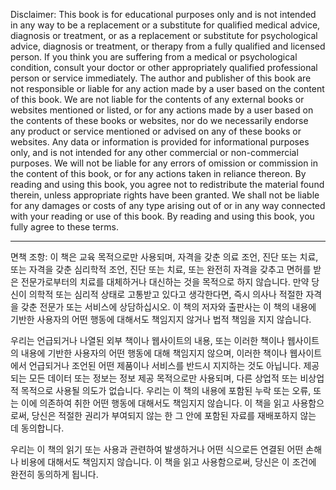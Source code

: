 Disclaimer: This book is for educational purposes only and is not intended in any way to be a replacement or a substitute for qualified medical advice, diagnosis or treatment, or as a replacement or substitute for psychological advice, diagnosis or treatment, or therapy from a fully qualified and licensed person. If you think you are suffering from a medical or psychological condition, consult your doctor or other appropriately qualified professional person or service immediately. The author and publisher of this book are not responsible or liable for any action made by a user based on the content of this book.
We are not liable for the contents of any external books or websites mentioned or listed, or for any actions made by a user based on the contents of these books or websites, nor do we necessarily endorse any product or service mentioned or advised on any of these books or websites. Any data or information is provided for informational purposes only, and is not intended for any other commercial or non-commercial purposes. We will not be liable for any errors of omission or commission in the content of this book, or for any actions taken in reliance thereon. By reading and using this book, you agree not to redistribute the material found therein, unless appropriate rights have been granted.
We shall not be liable for any damages or costs of any type arising out of or in any way connected with your reading or use of this book. By reading and using this book, you fully agree to these terms.

---

면책 조항: 이 책은 교육 목적으로만 사용되며, 자격을 갖춘 의료 조언, 진단 또는 치료, 또는 자격을 갖춘 심리학적 조언, 진단 또는 치료, 또는 완전히 자격을 갖추고 면허를 받은 전문가로부터의 치료를 대체하거나 대신하는 것을 목적으로 하지 않습니다. 만약 당신이 의학적 또는 심리적 상태로 고통받고 있다고 생각한다면, 즉시 의사나 적절한 자격을 갖춘 전문가 또는 서비스에 상담하십시오. 이 책의 저자와 출판사는 이 책의 내용에 기반한 사용자의 어떤 행동에 대해서도 책임지지 않거나 법적 책임을 지지 않습니다.

우리는 언급되거나 나열된 외부 책이나 웹사이트의 내용, 또는 이러한 책이나 웹사이트의 내용에 기반한 사용자의 어떤 행동에 대해 책임지지 않으며, 이러한 책이나 웹사이트에서 언급되거나 조언된 어떤 제품이나 서비스를 반드시 지지하는 것도 아닙니다. 제공되는 모든 데이터 또는 정보는 정보 제공 목적으로만 사용되며, 다른 상업적 또는 비상업적 목적으로 사용될 의도가 없습니다. 우리는 이 책의 내용에 포함된 누락 또는 오류, 또는 이에 의존하여 취한 어떤 행동에 대해서도 책임지지 않습니다. 이 책을 읽고 사용함으로써, 당신은 적절한 권리가 부여되지 않는 한 그 안에 포함된 자료를 재배포하지 않는 데 동의합니다.

우리는 이 책의 읽기 또는 사용과 관련하여 발생하거나 어떤 식으로든 연결된 어떤 손해나 비용에 대해서도 책임지지 않습니다. 이 책을 읽고 사용함으로써, 당신은 이 조건에 완전히 동의하게 됩니다.